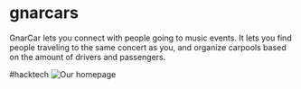 gnarcars
========

GnarCar lets you connect with people going to music events.  It lets you find people traveling to the same concert as you, and organize carpools based on the amount of drivers and passengers.

#hacktech
![Our homepage](https://raw2.github.com/fitzgerlard/gnarcars/master/homepage.png "Gnarcar")



